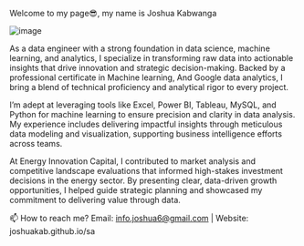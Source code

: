 Welcome to my page😎, my name is Joshua Kabwanga

![image](https://github.com/JoshuaKab/JoshuaKab/assets/135429439/064b7151-2ce0-4455-90ad-20f9a52ac496)

As a data engineer with a strong foundation in data science, machine learning, and analytics, I specialize in transforming raw data into actionable insights that drive innovation and strategic decision-making. Backed by a professional certificate in Machine learning, And Google data analytics, I bring a blend of technical proficiency and analytical rigor to every project.

I’m adept at leveraging tools like Excel, Power BI, Tableau, MySQL, and Python for machine learning to ensure precision and clarity in data analysis. My experience includes delivering impactful insights through meticulous data modeling and visualization, supporting business intelligence efforts across teams.

At Energy Innovation Capital, I contributed to market analysis and competitive landscape evaluations that informed high-stakes investment decisions in the energy sector. By presenting clear, data-driven growth opportunities, I helped guide strategic planning and showcased my commitment to delivering value through data.

📫 How to reach me? Email: info.joshua6@gmail.com | Website: joshuakab.github.io/sa
